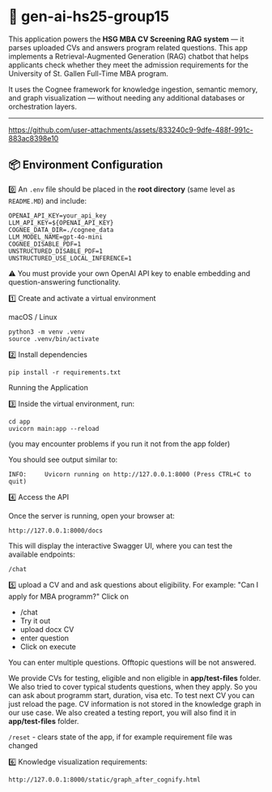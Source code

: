 # 🧠 gen-ai-hs25-group15

This application powers the **HSG MBA CV Screening RAG system** — it parses uploaded CVs and answers program related questions. This app implements a Retrieval-Augmented Generation (RAG) chatbot that helps applicants check whether they meet the admission requirements for the University of St. Gallen Full-Time MBA program.

It uses the Cognee framework for knowledge ingestion, semantic memory, and graph visualization — without needing any additional databases or orchestration layers.

---



https://github.com/user-attachments/assets/833240c9-9dfe-488f-991c-883ac8398e10



## 📦 Environment Configuration

0️⃣ An `.env` file should be placed in the **root directory** (same level as `README.MD`) and include:

```env
OPENAI_API_KEY=your_api_key
LLM_API_KEY=${OPENAI_API_KEY}
COGNEE_DATA_DIR=./cognee_data
LLM_MODEL_NAME=gpt-4o-mini
COGNEE_DISABLE_PDF=1
UNSTRUCTURED_DISABLE_PDF=1
UNSTRUCTURED_USE_LOCAL_INFERENCE=1
```

⚠️ You must provide your own OpenAI API key to enable embedding and question-answering functionality.

1️⃣ Create and activate a virtual environment

macOS / Linux

```
python3 -m venv .venv
source .venv/bin/activate
```

2️⃣ Install dependencies

```
pip install -r requirements.txt
```

Running the Application


3️⃣ Inside the virtual environment, run:
```
cd app
uvicorn main:app --reload
```
(you may encounter problems if you run it not from the app folder)


You should see output similar to:
```
INFO:     Uvicorn running on http://127.0.0.1:8000 (Press CTRL+C to quit)
```

4️⃣  Access the API

Once the server is running, open your browser at:
```
http://127.0.0.1:8000/docs
```

This will display the interactive Swagger UI, where you can test the available endpoints:
```
/chat
```
5️⃣ upload a CV and and ask questions about eligibility. For example: "Can I apply for MBA programm?"
Click on 
- /chat
- Try it out
- upload docx CV
- enter question
- Click on execute

You can enter multiple questions. Offtopic questions will be not answered.

We provide CVs for testing, eligible and non eligible in **app/test-files** folder. We also tried to cover typical students questions, when they apply. So you can ask about programm start, duration, visa etc.
To test next CV you can just reload the page. CV information is not stored in the knowledge graph in our use case. We also created a testing report, you will also find it in **app/test-files** folder.

`/reset` - clears state of the app, if for example requirement file was changed

6️⃣ Knowledge visualization requirements:
```
http://127.0.0.1:8000/static/graph_after_cognify.html
```
